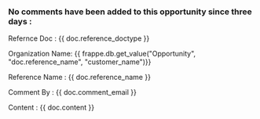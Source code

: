 <h3><p>No comments have been added to this opportunity since three days :</p></h3>
<p>Refernce Doc : {{ doc.reference_doctype }}</p>
<p>Organization Name: {{ frappe.db.get_value("Opportunity", "doc.reference_name", "customer_name")}}
<p>Reference Name : {{ doc.reference_name }}</p>
<p>Comment By : {{ doc.comment_email }}</p>
<p>Content : {{ doc.content }}</p>

